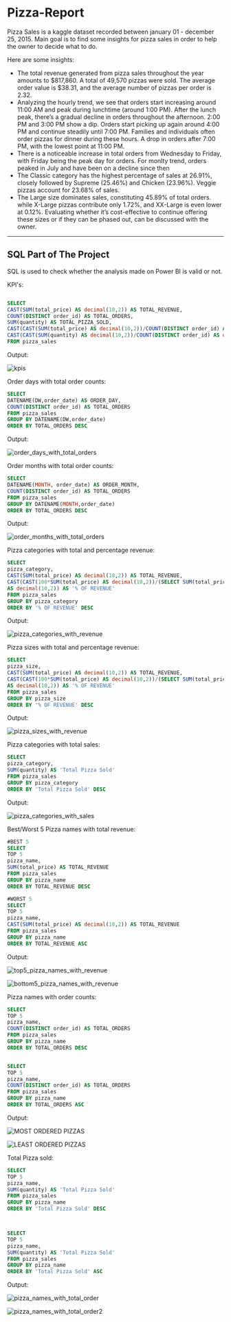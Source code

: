 # Pizza-Report

Pizza Sales is a kaggle dataset recorded between january 01 - december 25, 2015. Main goal is to find some insights for pizza sales in order to help the owner to decide what to do.

Here are some insights: 

<ul>
  <li> The total revenue generated from pizza sales throughout the year amounts to $817,860. A total of 49,570 pizzas were sold. The average order value is $38.31, and the average number of pizzas per order is 2.32.</li>
  <li> Analyzing the hourly trend, we see that orders start increasing around 11:00 AM and peak during lunchtime (around 1:00 PM). After the lunch peak, there’s a gradual decline in orders throughout the afternoon. 2:00 PM and 3:00 PM show a dip. Orders start picking up again around 4:00 PM and continue steadily until 7:00 PM. Families and individuals often order pizzas for dinner during these hours. A drop in orders after 7:00 PM, with the lowest point at 11:00 PM.</li>
  <li> There is a noticeable increase in total orders from Wednesday to Friday, with Friday being the peak day for orders. For monlty trend, orders peaked in July and have been on a decline since then</li>
  <li> The Classic category has the highest percentage of sales at 26.91%, closely followed by Supreme (25.46%) and Chicken (23.96%). Veggie pizzas account for 23.68% of sales.</li>
  <li> The Large size dominates sales, constituting 45.89% of total orders. while X-Large pizzas contribute only 1.72%, and XX-Large is even lower at 0.12%. Evaluating whether it’s cost-effective to continue offering these sizes or if they can be phased out, can be discussed with the owner.</li>
</ul>

<hr>

## SQL Part of The Project
SQL is used to check whether the analysis made on Power BI is valid or not.

KPI's: 

```sql

SELECT 
CAST(SUM(total_price) AS decimal(10,2)) AS TOTAL_REVENUE,
COUNT(DISTINCT order_id) AS TOTAL_ORDERS,
SUM(quantity) AS TOTAL_PIZZA_SOLD,
CAST(CAST(SUM(total_price) AS decimal(10,2))/COUNT(DISTINCT order_id) AS DECIMAL(10,2)) AS AVG_ORDER_VALUE,
CAST(CAST(SUM(quantity) AS decimal(10,2))/COUNT(DISTINCT order_id) AS decimal(10,2)) AS AVG_PIZZA_PER_ORDER
FROM pizza_sales

```
Output:

![kpis](https://github.com/burakgndz/Pizza-Sales-Report/assets/56515947/c874d6c1-c5a6-4754-be0e-018d1418c6e6)

Order days with total order counts:

```sql
SELECT
DATENAME(DW,order_date) AS ORDER_DAY,
COUNT(DISTINCT order_id) AS TOTAL_ORDERS
FROM pizza_sales
GROUP BY DATENAME(DW,order_date)
ORDER BY TOTAL_ORDERS DESC
```

Output: 

![order_days_with_total_orders](https://github.com/burakgndz/Pizza-Sales-Report/assets/56515947/8d0da23e-d547-45a6-94b9-2dcdaa1dec9b)

Order months with total order counts:

```sql
SELECT
DATENAME(MONTH, order_date) AS ORDER_MONTH,
COUNT(DISTINCT order_id) AS TOTAL_ORDERS
FROM pizza_sales
GROUP BY DATENAME(MONTH,order_date)
ORDER BY TOTAL_ORDERS DESC
```

Output: 

![order_months_with_total_orders](https://github.com/burakgndz/Pizza-Sales-Report/assets/56515947/55502be9-49b5-4524-a948-b2f72247c130)

Pizza categories with total and percentage revenue:

```sql
SELECT
pizza_category,
CAST(SUM(total_price) AS decimal(10,2)) AS TOTAL_REVENUE,
CAST(CAST(100*SUM(total_price) AS decimal(10,2))/(SELECT SUM(total_price) FROM pizza_sales)
AS decimal(10,2)) AS '% OF REVENUE'
FROM pizza_sales
GROUP BY pizza_category
ORDER BY '% OF REVENUE' DESC
```

Output: 

![pizza_categories_with_revenue](https://github.com/burakgndz/Pizza-Sales-Report/assets/56515947/0b399ba4-677c-4fb9-8bd4-9ba221afa30b)

Pizza sizes with total and percentage revenue:

```sql
SELECT
pizza_size,
CAST(SUM(total_price) AS decimal(10,2)) AS TOTAL_REVENUE,
CAST(CAST(100*SUM(total_price) AS decimal(10,2))/(SELECT SUM(total_price) FROM pizza_sales)
AS decimal(10,2)) AS '% OF REVENUE'
FROM pizza_sales
GROUP BY pizza_size
ORDER BY '% OF REVENUE' DESC
```

Output: 

![pizza_sizes_with_revenue](https://github.com/burakgndz/Pizza-Sales-Report/assets/56515947/c9d2925f-43e2-4180-ade6-06ba9b13e2b6)

Pizza categories with total sales:

```sql
SELECT
pizza_category,
SUM(quantity) AS 'Total Pizza Sold'
FROM pizza_sales
GROUP BY pizza_category
ORDER BY 'Total Pizza Sold' DESC
```

Output: 

![pizza_categories_with_sales](https://github.com/burakgndz/Pizza-Sales-Report/assets/56515947/e39bcd9c-c6c0-404c-ba05-190a1f3ea819)

Best/Worst 5 Pizza names with total revenue:

```sql
#BEST 5
SELECT
TOP 5
pizza_name,
SUM(total_price) AS TOTAL_REVENUE
FROM pizza_sales
GROUP BY pizza_name
ORDER BY TOTAL_REVENUE DESC

#WORST 5
SELECT
TOP 5
pizza_name,
CAST(SUM(total_price) AS decimal(10,2)) AS TOTAL_REVENUE
FROM pizza_sales
GROUP BY pizza_name
ORDER BY TOTAL_REVENUE ASC
```

Output: 

![top5_pizza_names_with_revenue](https://github.com/burakgndz/Pizza-Sales-Report/assets/56515947/f1c3fb65-2311-431c-8120-5d88a37272cc)

![bottom5_pizza_names_with_revenue](https://github.com/burakgndz/Pizza-Sales-Report/assets/56515947/81326d8c-4b09-4079-8ca1-92345b5aa8c7)

Pizza names with order counts:

```sql
SELECT
TOP 5
pizza_name,
COUNT(DISTINCT order_id) AS TOTAL_ORDERS
FROM pizza_sales
GROUP BY pizza_name
ORDER BY TOTAL_ORDERS DESC


SELECT
TOP 5
pizza_name,
COUNT(DISTINCT order_id) AS TOTAL_ORDERS
FROM pizza_sales
GROUP BY pizza_name
ORDER BY TOTAL_ORDERS ASC
```

Output: 

![MOST ORDERED PIZZAS](https://github.com/burakgndz/Pizza-Sales-Report/assets/56515947/8334ad11-125a-45db-b24a-e89f5aa06790)

![LEAST ORDERED PIZZAS](https://github.com/burakgndz/Pizza-Sales-Report/assets/56515947/c7cbd4ba-8dac-409d-9cb9-5ccadcbf8382)

Total Pizza sold:

```sql
SELECT
TOP 5
pizza_name,
SUM(quantity) AS 'Total Pizza Sold'
FROM pizza_sales
GROUP BY pizza_name
ORDER BY 'Total Pizza Sold' DESC



SELECT
TOP 5
pizza_name,
SUM(quantity) AS 'Total Pizza Sold'
FROM pizza_sales
GROUP BY pizza_name
ORDER BY 'Total Pizza Sold' ASC
```

Output: 

![pizza_names_with_total_order](https://github.com/burakgndz/Pizza-Sales-Report/assets/56515947/91446539-e2e9-47f9-8c35-62410e3e4cc2)

![pizza_names_with_total_order2](https://github.com/burakgndz/Pizza-Sales-Report/assets/56515947/d78098e3-0e3a-415b-b9e1-bb90a56e55c3)


